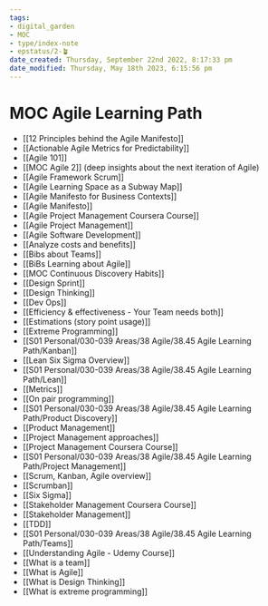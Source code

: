 ```yaml
---
tags: 
- digital_garden
- MOC
- type/index-note
- epstatus/2-🪴
date_created: Thursday, September 22nd 2022, 8:17:33 pm
date_modified: Thursday, May 18th 2023, 6:15:56 pm
---
```

# MOC Agile Learning Path
 - [[12 Principles behind the Agile Manifesto]]
 - [[Actionable Agile Metrics for Predictability]]
 - [[Agile 101]]
 - [[MOC Agile 2]] (deep insights about the next iteration of Agile)
 - [[Agile Framework Scrum]]
 - [[Agile Learning Space as a Subway Map]]
 - [[Agile Manifesto for Business Contexts]]
 - [[Agile Manifesto]]
 - [[Agile Project Management Coursera Course]]
 - [[Agile Project Management]]
 - [[Agile Software Development]]
 - [[Analyze costs and benefits]]
 - [[Bibs about Teams]]
 - [[BiBs Learning about Agile]]
 - [[MOC Continuous Discovery Habits]]
 - [[Design Sprint]]
 - [[Design Thinking]]
 - [[Dev Ops]]
 - [[Efficiency & effectiveness - Your Team needs both]]
 - [[Estimations (story point usage)]]
 - [[Extreme Programming]]
 - [[S01 Personal/030-039 Areas/38 Agile/38.45 Agile Learning Path/Kanban]]
 - [[Lean Six Sigma Overview]]
 - [[S01 Personal/030-039 Areas/38 Agile/38.45 Agile Learning Path/Lean]]
 - [[Metrics]]
 - [[On pair programming]]
 - [[S01 Personal/030-039 Areas/38 Agile/38.45 Agile Learning Path/Product Discovery]]
 - [[Product Management]]
 - [[Project Management approaches]]
 - [[Project Management Coursera Course]]
 - [[S01 Personal/030-039 Areas/38 Agile/38.45 Agile Learning Path/Project Management]]
 - [[Scrum, Kanban, Agile overview]]
 - [[Scrumban]]
 - [[Six Sigma]]
 - [[Stakeholder Management Coursera Course]]
 - [[Stakeholder Management]]
 - [[TDD]]
 - [[S01 Personal/030-039 Areas/38 Agile/38.45 Agile Learning Path/Teams]]
 - [[Understanding Agile - Udemy Course]]
 - [[What is a team]]
 - [[What is Agile]]
 - [[What is Design Thinking]]
 - [[What is extreme programming]]

